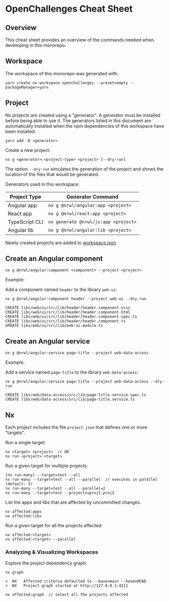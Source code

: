 # OpenChallenges Cheat Sheet

## Overview

This cheat sheet provides an overview of the commands needed when developing in this monorepo.

## Workspace

The workspace of this monorepo was generated with:

```console
yarn create nx-workspace openchallenges --preset=empty --packageManager=yarn
```

## Project

Nx projects are created using a "generator". A generator must be installed before being able to use
it. The generators listed in this document are automatically installed when the npm dependencies of
this workspace have been installed.

    yarn add -D <generator>

Create a new project:

    nx g <generator>:<project-type> <project> [--dry-run]

The option `--dry-run` simulates the generation of the project and shows the location of the files
that would be generated.

Generators used in this workspace:

| Project Type   | Generator Command                    |
|----------------|--------------------------------------|
| Angular app    | `nx g @nrwl/angular:app <project>`   |
| React app      | `nx g @nrwl/react:app <project>`     |
| TypeScript CLI | `nx generate @nrwl/js:app <project>` |
| Angular lib    | `nx g @nrwl/angular:lib <project>`   |

Newly created projects are added to [workspace.json].

## Create an Angular component

    nx g @nrwl/angular:component <component> --project <project>

Example:

Add a component named `header` to the library `web-ui`:

```console
nx g @nrwl/angular:component header --project web-ui --dry-run

CREATE libs/web/ui/src/lib/header/header.component.scss
CREATE libs/web/ui/src/lib/header/header.component.html
CREATE libs/web/ui/src/lib/header/header.component.spec.ts
CREATE libs/web/ui/src/lib/header/header.component.ts
UPDATE libs/web/ui/src/lib/web-ui.module.ts
```

## Create an Angular service

    nx g @nrwl/angular:service page-title --project web-data-access

Example:

Add a service named `page-title` to the library `web-data-access`:

```console
nx g @nrwl/angular:service page-title --project web-data-access --dry-run

CREATE libs/web/data-access/src/lib/page-title.service.spec.ts
CREATE libs/web/data-access/src/lib/page-title.service.ts
```

## Nx

Each project includes the file `project.json` that defines one or more "targets".

Run a single target:

```console
nx <target> <project>  // OR
nx run <project>:<target>
```

Run a given target for multiple projects:

```console
[nx run-many] --target=test --all
nx run-many --target=test --all --parallel  // executes in parallel (default: 3)
nx run-many --target=test --all --parallel=2
nx run-many --target=test --projects=proj1,proj2
```

List the apps and libs that are affected by uncommitted changes.

```console
nx affected:apps
nx affected:libs
```

Run a given target for all the projects affected:

```
nx affected:<target>
nx affected:<target> --parallel
```

### Analyzing & Visualizing Workspaces

Explore the project dependency graph:

    nx graph

    >  NX   Affected criteria defaulted to --base=main --head=HEAD
    >  NX   Project graph started at http://127.0.0.1:4211

    nx affected:graph  // select all the projects affected

<!-- Links -->

[workspace.json]: ../workspace.json